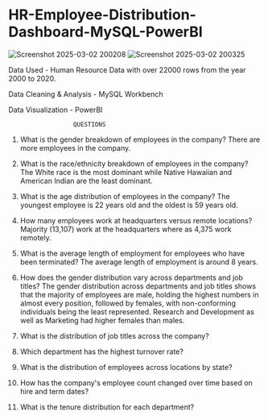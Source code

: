 # HR-Employee-Distribution-Dashboard-MySQL-PowerBI

![Screenshot 2025-03-02 200208](https://github.com/user-attachments/assets/471a866c-b3d1-4e5c-80b0-0316f869fed1)
![Screenshot 2025-03-02 200325](https://github.com/user-attachments/assets/fe0b85d6-3803-4bb3-a52d-afdb37dba9c2)


Data Used - Human Resource Data with over 22000 rows from the year 2000 to 2020.

Data Cleaning & Analysis - MySQL Workbench

Data Visualization - PowerBI

                      QUESTIONS

1.	What is the gender breakdown of employees in the company?
    There are more employees in the company.

2.	What is the race/ethnicity breakdown of employees in the company?
    The White race is the most dominant while Native Hawaiian and American Indian are the least dominant.

3.	What is the age distribution of employees in the company?
    The youngest employee is 22 years old and the oldest is 59 years old.

4.	How many employees work at headquarters versus remote locations?
    Majority (13,107) work at the headquarters where as 4,375 work remotely.

5.	What is the average length of employment for employees who have been terminated?
    The average length of employment is around 8 years.

6.	How does the gender distribution vary across departments and job titles?
    The gender distribution across departments and job titles shows that the majority of employees are male, holding the highest numbers       in almost every position, followed by females, with non-conforming individuals being the least represented. Research and Development       as well as Marketing had higher females than males. 

7.	What is the distribution of job titles across the company?
8.	Which department has the highest turnover rate?
9.	What is the distribution of employees across locations by state?
10.	How has the company's employee count changed over time based on hire and term dates?
11.	What is the tenure distribution for each department?

